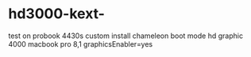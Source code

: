 # hd3000-kext-
test on probook 4430s
custom install
  chameleon boot mode
  hd graphic 4000
  macbook pro 8,1
  graphicsEnabler=yes
  
